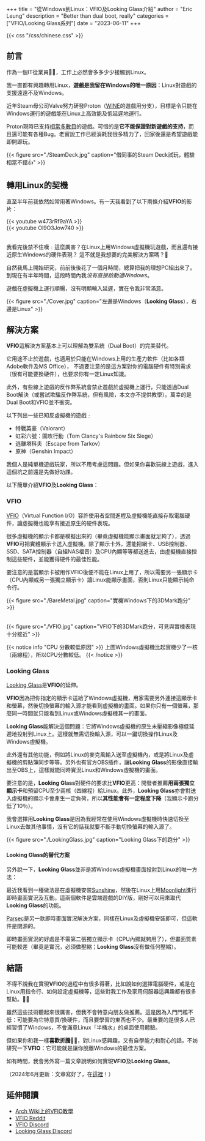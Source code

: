 +++
title = "從Windows到Linux：VFIO及Looking Glass介紹"
author = "Eric Leung"
description = "Better than dual boot, really"
categories = ["VFIO/Looking Glass系列"]
date = "2023-06-11"
+++

{{< css "/css/chinese.css" >}}

## 前言

作為一個IT從業員:technologist:，工作上必然會多多少少接觸到Linux。

我一直都有興趣轉用Linux，**遊戲是我留在Windows的唯一原因**：Linux對遊戲的支援遠遠不及Windows。

近年Steam母公司Valve努力研發Proton（[WINE](https://www.winehq.org/)的遊戲用分支），目標是令只能在Windows運行的遊戲能在Linux上高效能及低延遲地運行。

Proton現時已支持[相當多數目](https://www.protondb.com/)的遊戲。可惜的是**它不能保證對新遊戲的支持**，而且還可能有各種Bug。老實說工作已經消耗我很多精力了，回家後還是希望遊戲能即開即玩。

{{< figure src="./SteamDeck.jpg" caption="借同事的Steam Deck試玩，體驗相當不錯:thumbsup:" >}}

## 轉用Linux的契機

直至半年前我依然如常用著Windows。有一天我看到了以下兩條介紹**VFIO**的影片：

{{< youtube w473rRf9aYA >}}
\
{{< youtube Ol9O3Jow740 >}}

\
我看完後禁不住嘆﹕這麼厲害？在Linux上用Windows虛擬機玩遊戲，而且還有接近原生Windows的硬件表現？
這不就是我想要的完美解決方案嗎？:star_struck:

自然我馬上開始研究，前前後後花了一個月時間，總算把我的理想PC組出來了。到現在有半年時間，這段時間內我*沒有直接啟動過Windows*。

遊戲在虛擬機上運行順暢，沒有明顯輸入延遲，實在令我非常滿意。

{{< figure src="./Cover.jpg" caption="左邊是Windows（**Looking Glass**），右邊是Linux" >}}

## 解決方案

**VFIO**這解決方案基本上可以理解為雙系統（Dual Boot）的完美替代。

它用途不止於遊戲，也適用於只能在Windows上用的生產力軟件（比如各類Adobe軟件及MS Office），
不過要注意的是這方案對你的電腦硬件有特別需求（很有可能要換硬件），也要求你有一定Linux知識。

此外，有些線上遊戲的反作弊系統會禁止遊戲於虛擬機上運行，只能透過Dual Boot解決（或嘗試欺騙反作弊系統，但有風險，本文亦不提供教學）。萬幸的是Dual Boot和VFIO並不衝突。

以下列出一些已知反虛擬機的遊戲﹕

- 特戰英豪（Valorant）
- 虹彩六號：圍攻行動（Tom Clancy's Rainbow Six Siege）
- 逃離塔科夫（Escape from Tarkov）
- 原神（Genshin Impact）

我個人是純單機遊戲玩家，所以不用考慮這問題。但如果你喜歡玩線上遊戲，進入這個坑之前還是先做好功課。

以下簡單介紹**VFIO**及**Looking Glass**：

### VFIO

[VFIO](https://docs.kernel.org/driver-api/vfio.html)（Virtual Function I/O）容許使用者空間進程及虛擬機能直接存取電腦硬件，讓虛擬機也能享有接近原生的硬件表現。

很多虛擬機的顯示卡都是模擬出來的（畢竟虛擬機能顯示畫面就足夠了），透過**VFIO**可把實體顯示卡送入虛擬機。除了顯示卡外，還能把網卡、USB控制器、SSD、SATA控制器（自組NAS福音）及CPU內顯等等都送進去，由虛擬機直接控制這些硬件，並能獲得硬件的最佳性能。

要注意的是當顯示卡被用作VFIO後便不能在Linux上用了，所以需要另一張顯示卡（CPU內顯或另一張獨立顯示卡）讓Linux能顯示畫面，否則Linux只能顯示純命令行。

{{< figure src="./BareMetal.jpg" caption="實機Windows下的3DMark跑分" >}}

\
{{< figure src="./VFIO.jpg" caption="VFIO下的3DMark跑分，可見與實機表現十分接近" >}}

{{< notice info "CPU 分數較低原因" >}}
上圖Windows虛擬機比起實機少了一核（兩線程），所以CPU分數較低。
 {{< /notice >}}

### Looking Glass

[Looking Glass](https://looking-glass.io/)是**VFIO**的延伸。

**VFIO**因為把你指定的顯示卡送給了Windows虛擬機，用家需要另外連接這顯示卡和螢幕，然後切換螢幕的輸入源才能看到虛擬機的畫面。如果你只有一個螢幕，那麼同一時間就只能看到Linux或Windows虛擬機其一的畫面。

**Looking Glass**能解決這個問題：它將Windows虛擬機的原生未壓縮影像極低延遲地投射到Linux上。這樣就無需切換輸入源，可以一鍵切換操作Linux及Windows虛擬機。

此外還有其他功能，例如將Linux的麥克風輸入送至虛擬機內，或是將Linux及虛擬機的剪貼簿同步等等。另外也有官方OBS插件，讓**Looking Glass**的影像直接輸出至OBS上，這樣就能同時實況Linux和Windows虛擬機的畫面。

要注意的是，**Looking Glass**對硬件的要求比**VFIO**更高：開發者推薦**用兩張獨立顯示卡**和預留CPU至少兩核（四線程）給Linux。此外，**Looking Glass**亦會對送入虛擬機的顯示卡會產生一定負荷，所以**其性能會有一定程度下降**（我顯示卡跑分低了10％）。

我會選擇用**Looking Glass**是因為我經常在使用Windows虛擬機時快速切換至Linux去做其他事情，沒有它的話我就要不斷手動切換螢幕的輸入源了。

{{< figure src="./LookingGlass.jpg" caption="Looking Glass下的跑分" >}}

#### Looking Glass的替代方案

另外說一下，**Looking Glass**並非是將Windows虛擬機畫面投射到Linux的唯一方法：

最近我看到一種做法是在虛擬機安裝[Sunshine](https://github.com/LizardByte/Sunshine)，然後在Linux上用[Moonlight](https://github.com/moonlight-stream/moonlight-qt)進行即時畫面實況及互動。這兩個軟件是雲端遊戲的DIY版，剛好可以用來取代**Looking Glass**的功能。

[Parsec](https://parsec.app/)是另一款即時畫面實況解決方案，同樣在Linux及虛擬機安裝即可，但這軟件是閉源的。

即時畫面實況的好處是不需第二張獨立顯示卡（CPU內顯就夠用了），但畫面質素可能較差（畢竟是實況，必須做壓縮；**Looking Glass**沒有做任何壓縮）。

## 結語

不得不說我在實現**VFIO**的過程中有很多得著，比如說如何選擇電腦硬件，或是在Linux用指令行、如何設定虛擬機等，這些對我工作及家用伺服器這興趣都有很多幫助。:ok_man:

雖然這些技術聽起來很厲害，但我不會特意向朋友做推薦。這是因為入門門檻不低：可能要為它特意買/換硬件，而且要學習的東西也不少。最重要的是很多人已經習慣了Windows，不會滿意Linux「半桶水」的桌面使用體驗。

但如果你和我一樣**喜歡折騰**:mechanic:，對Linux感興趣，又有自學能力和耐心的話，不妨研究一下**VFIO**：它可能就是讓你脫離Windows的最佳方案。

如有時間，我會另外寫一篇文章說明如何實現**VFIO**及**Looking Glass**。

（2024年6月更新：文章寫好了，在[這裡](../006_simple_guide_for_vfio_1/)！）

## 延伸閱讀

- [Arch Wiki上的VFIO教學](https://wiki.archlinux.org/title/PCI_passthrough_via_OVMF)
- [VFIO Reddit](https://www.reddit.com/r/VFIO/)
- [VFIO Discord](https://discord.com/invite/f63cXwH)
- [Looking Glass Discord](https://discord.com/invite/52SMupxkvt)
